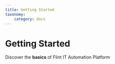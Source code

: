 ```yaml
---
title: Getting Started
taxonomy:
    category: docs
---
```



# Getting Started

Discover the **basics** of Flint IT Automation Platform
